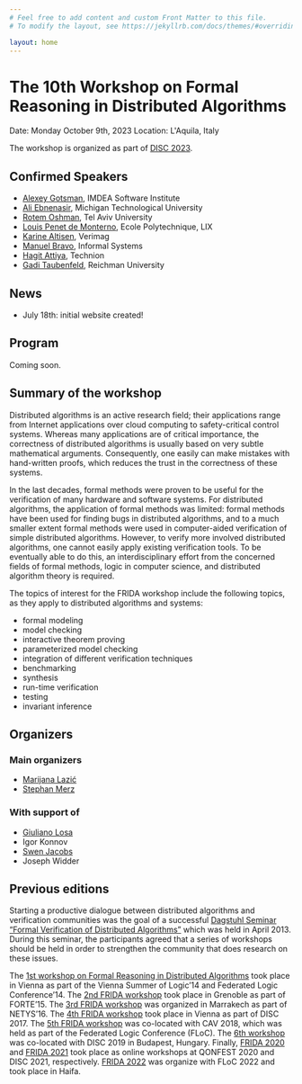 ```yaml
---
# Feel free to add content and custom Front Matter to this file.
# To modify the layout, see https://jekyllrb.com/docs/themes/#overriding-theme-defaults

layout: home
---
```


# The 10th Workshop on Formal Reasoning in Distributed Algorithms

Date: Monday October 9th, 2023
Location: L'Aquila, Italy

The workshop is organized as part of [DISC 2023](http://www.disc-conference.org).

## Confirmed Speakers

* [Alexey Gotsman](https://software.imdea.org/~gotsman/), IMDEA Software Institute
* [Ali Ebnenasir](https://www.mtu.edu/cs/department/people/faculty/ebnenasir/), Michigan Technological University
* [Rotem Oshman](https://www.cs.tau.ac.il/~roshman/), Tel Aviv University
* [Louis Penet de Monterno](https://www.lix.polytechnique.fr/member/443/view), Ecole Polytechnique, LIX
* [Karine Altisen](https://www-verimag.imag.fr/Karine-Altisen-102), Verimag
* [Manuel Bravo](https://angbrav.github.io/), Informal Systems
* [Hagit Attiya](https://hagit.net.technion.ac.il/), Technion
* [Gadi Taubenfeld](https://faculty.runi.ac.il/gadi/), Reichman University

## News

* July 18th: initial website created!

## Program

Coming soon.

<!--
Tentative program:
* 9:00-9:45: Hagit Attiya, Technion
    <details>
    <summary>Preserving Hyperproperties when Using Concurrent Objects (click to expand the abstract)</summary>
      <br>
      <p>
        Linearizability, a consistency condition for concurrent objects, is known to preserve trace properties.
        This suffices for modular usage of concurrent objects in applications, deriving their safety properties from the abstract object they implement.
        However, other desirable properties, like average complexity and information leakage, are not trace properties.
        These *hyperproperties* are not preserved by linearizable concurrent objects, especially when randomization is used.
        This talk will discuss formal ways to specify concurrent objects that preserve hyperproperties and their relation with verification methods like forward /           backward simulation.
        We will show that certain concurrent objects cannot satisfy such specifications, and describe ways to mitigate these limitations. 
      </p>
    </details>
* 9:45-10:30: Yoram Moses, Technion
    <details>
    <summary>On Direct and Indirect Information in Distributed Protocols (click to expand the abstract)</summary>
      <br>
      <p>
        I will discuss the role and uses of direct and indirect information in distributed protocols. In particular, I will describe a protocol based on indirect information whose formal verification is offered as an interesting challenge. 
      </p>
    </details>
* --Coffee Break--
* 11:00-11:45: Constantin Enea, Ecole Polytechnique, LIX
    <details>
    <summary>Quorum Tree Abstractions of Consensus Protocols (click to expand the abstract)</summary>
      <br>
      <p>
        Distributed algorithms solving agreement problems like consensus or state machine replication are essential components of modern fault-tolerant distributed services. They are also notoriously hard to understand and reason about. Their complexity stems from the different assumptions on the environment they operate with, i.e., process or network link failures, Byzantine failures etc. In this talk, I will describe a novel abstract representation of the dynamics of such protocols which focuses on quorums of responses (votes) to a request (proposal) that form during a run of the protocol. We show that focusing on such quorums, a run of a protocol can be viewed as working over a tree structure where different branches represent different possible outcomes of the protocol, the goal being to stabilize on the choice of a fixed branch. This abstraction resembles the description of recent protocols used in Blockchain infrastructures, e.g., the protocol supporting Bitcoin or Hotstuff. We show that this abstraction supports reasoning about the safety of various algorithms, e.g., Paxos, PBFT, Raft, and HotStuff, in a uniform way. In general, it provides a novel induction based argument for proving that such protocols are safe. This is joint work with Berk Cirisci and Suha Orhun Mutluergil. 
      </p>
    </details>
* 11:45-12:30: Ori Lahav, Tel Aviv University
    <details>
    <summary>What's Decidable about Causally Consistent Shared Memory? (click to expand the abstract)</summary>
      <br>
      <p>
        While causal consistency is one of the most fundamental consistency models weaker than sequential consistency, the decidability of safety verification for (finite-state) concurrent programs running under causally consistent shared-memories is still unclear. We establish the decidability of this problem for two standard and well-studied variants of causal consistency. To do so, for each of the variants, we develop an equivalent "lossy" operational semantics, and show that it constitutes a well-structured transition system, which enables decidable verification. The two novel semantics are based on similar key observations, which, we believe, may also be of independent use in the investigation of weakly consistent shared memory models and their verification. Interestingly, our results are in contrast to the undecidability of this problem under the Release/Acquire fragment of the C/C++11 memory model, which forms another variant of a causally consistent memory that, in terms of allowed outcomes, lies strictly between the two models we study. Nevertheless, all these variants coincide for write/write-race-free programs, which implies the decidability of verification for such programs under Release/Acquire.
(Joint work with Udi Boker, partly presented at PLDI'20)
      </p>
    </details>
* --Lunch Break--
* 14:00-14:45: Bernhard Kragl, AWS
    <details>
    <summary>Using Lightweight Formal Methods to Validate a Key-Value Storage Node in Amazon S3 (click to expand the abstract)</summary>
      <br>
      <p>
        This talk reports our experience applying lightweight formal methods to validate the correctness of ShardStore, a new key-value storage node implementation for the Amazon S3 cloud object storage service. By "lightweight formal methods" we mean a pragmatic approach to verifying the correctness of a production storage node that is under ongoing feature development by a full-time engineering team. We do not aim to achieve full formal verification, but instead emphasize automation, usability, and the ability to continually ensure correctness as both software and its specification evolve over time. Our approach decomposes correctness into independent properties, each checked by the most appropriate tool, and develops executable reference models as specifications to be checked against the implementation. Our work has prevented 16 issues from reaching production, including subtle crash consistency and concurrency problems, and has been extended by non-formal-methods experts to check new features and properties as ShardStore has evolved.
      </p>
* 14:45-15:30: Ilina Stoilkovska, Amazon
    <details>
    <summary>Eliminating Message Counters in Threshold Automata (click to expand the abstract)</summary>
      <br>
      <p>
        Threshold automata were introduced to give a formal semantics to distributed algorithms in a way that supports automated verification. While transitions in threshold automata are guarded by conditions over the number of globally sent messages, conditions in the pseudocode descriptions of distributed algorithms are usually formulated over the number of locally received messages. In this talk, we present an automated method to close the gap between these two representations. We propose threshold automata with guards over the number of received messages and present abstractions into guards over the number of sent messages, by eliminating the receive message counters. Our approach allows us for the first time to fully automatically verify models of both synchronous, asynchronous, and randomized distributed algorithms that are in one-to-one correspondence with their pseudocode. 
      </p>
    </details>
-->

## Summary of the workshop

Distributed algorithms is an active research field; their applications range
from Internet applications over cloud computing to safety-critical control
systems. Whereas many applications are of critical importance, the correctness
of distributed algorithms is usually based on very subtle mathematical
arguments. Consequently, one easily can make mistakes with hand-written proofs,
which reduces the trust in the correctness of these systems.

In the last decades, formal methods were proven to be useful for the
verification of many hardware and software systems. For distributed algorithms,
the application of formal methods was limited: formal methods have been used
for finding bugs in distributed algorithms, and to a much smaller extent formal
methods were used in computer-aided verification of simple distributed
algorithms. However, to verify more involved distributed algorithms, one cannot
easily apply existing verification tools. To be eventually able to do this, an
interdisciplinary effort from the concerned fields of formal methods, logic in
computer science, and distributed algorithm theory is required.

The topics of interest for the FRIDA workshop include the following topics, as
they apply to distributed algorithms and systems:

* formal modeling
* model checking
* interactive theorem proving
* parameterized model checking
* integration of different verification techniques
* benchmarking
* synthesis
* run-time verification
* testing
* invariant inference

## Organizers

### Main organizers
* [Marijana Lazić](https://www.cs.cit.tum.de/tcs/personen/marijana-lazic/#c26286)
* [Stephan Merz](https://members.loria.fr/Stephan.Merz/)

### With support of
* [Giuliano Losa](https://www.losa.fr/)
* Igor Konnov
* [Swen Jacobs](https://cispa.de/en/people/swen.jacobs)
* Joseph Widder

## Previous editions

Starting a productive dialogue between distributed algorithms and verification
communities was the goal of a successful [Dagstuhl Seminar “Formal Verification
of Distributed Algorithms”](https://www.dagstuhl.de/en/program/calendar/semhp/?semnr=13141)
which was held in April 2013. During this seminar,
the participants agreed that a series of workshops should be held in order to
strengthen the community that does research on these issues.

The [1st workshop on Formal Reasoning in Distributed
Algorithms](https://easychair.org/smart-program/VSL2014/FRIDA-index.html) took
place in Vienna as part of the Vienna Summer of Logic’14 and Federated Logic
Conference’14. The [2nd FRIDA
workshop](http://discotec2015.inria.fr/workshops/frida-2015/) took place in
Grenoble as part of FORTE’15. The [3rd FRIDA
workshop](https://forsyte.at/events/frida2016/) was organized in Marrakech as
part of NETYS’16. The [4th FRIDA
workshop](https://forsyte.at/events/frida2017/) took place in Vienna as part of
DISC 2017. The [5th FRIDA workshop](https://forsyte.at/events/frida2018/) was
co-located with CAV 2018, which was held as part of the Federated Logic
Conference (FLoC). The [6th
workshop](https://team.inria.fr/veridis/events/frida2019/) was co-located with
DISC 2019 in Budapest, Hungary. Finally, [FRIDA 2020](https://frida2020.galois.com/) and [FRIDA 2021](https://frida-2021.github.io) took place as online workshops at QONFEST 2020 and DISC 2021, respectively.
[FRIDA 2022](https://frida-2022.github.io) was organize with FLoC 2022 and took place in Haifa.
